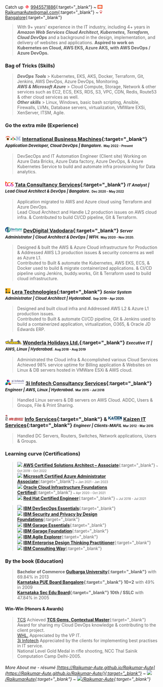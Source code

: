 <!--- <abbr title="click here for the most recent résumé. For more details on the specific area, click on the below hyperlinks.">[<font size="1">&uarr;&uarr; latest résumé | https://Rajkumar-Aute.github.io/Rajkumar-Aute </font>](https://Rajkumar-Aute.github.io/Rajkumar-Aute/){:target="_blank"}</abbr> <font size="0">(Looking for job in Hyderabad, on Cloud based Kubernetes, EKS)</font> --->
Catch up <img width="" height="12" src="./image/call.gif"> [9945571886](https://wa.me/+919945571886){:target="_blank"} ~
<img width="" height="12" src="./image/email.gif"> [RajkumarAute@gmail.com](mailto:RajkumarAute@gmail.com){:target="_blank"} ~
<img width="" height="12" src="./image/location.gif"> [Bangalore](https://en.wikipedia.org/wiki/Bangalore){:target="_blank"}

> With 9+ years' experience in the IT industry, including 4+ years in ***Amazon Web Services Cloud Architect, Kubernetes, Terraform, Cloud DevOps*** and a background in the design, implementation, and delivery of websites and applications. **Aspired to work on Kubernetes on Cloud, AWS EKS, Azure AKS, with AWS DevOps / Azure DevOps.**

### Bag of Tricks (Skills)
> ___DevOps Tools___ > Kubernetes, EKS, AKS, Docker, Terraform, Git, Jenkins, AWS DevOps,  Azure DevOps, Monitoring.  
___AWS  & Microsoft Azure___ > Cloud Compute, Storage, Network & other services such as EC2, ECS, EKS, RDS, S3, VPC, CDN, Redis, Route53 & other cloud services as well.  
___Other skills___ > Linux, Windows, basic bash scripting, Ansible, Firewalls, LVMs, Database servers, virtualization, VMWare EXSi, XenServer, ITSM, Agile.

### Go the extra mile (Experience)
### <img width="" height="18" src="./image/ibm.png"> [International Business Machines](https://www.ibm.com){:target="_blank"} _**<font size="2">Application Developer, Cloud DevOps | Bangalore.</font>**_ <font size="1">May 2022 - Present</font>
> DevSecOps and IT Automation Engineer (Client site)
Working on Azure Data Bricks, Azure Data factory, Azure DevOps, & Azure Kubernetes Service to build and automate infra provisioning for Data analytics.

### <img width="" height="18" src="./image/tcs.png"> [Tata Consultancy Services](http://www.tcs.com){:target="_blank"} _**<font size="2">IT Analyst | Lead Cloud Architect & DevOps | Bangalore.</font>**_ <font size="1">Dec 2020 - May 2022</font>  
> Application migrated to AWS and Azure cloud using Terraform and Azure DevOps.  
Lead Cloud Architect and Handle L2 production issues on AWS cloud infra. & Contributed to build CI/CD pipeline, Git & Terraform. 

### <img width="" height="18" src="./image/devdigital.jpg"> [DevDigital Vadodara](http://www.devdigital.com){:target="_blank"} ***<font size="2"> Server Administrator | Cloud Architect & DevOps | WFH.</font>*** <font size="1">May 2020 - Nov 2020.</font>  
> Designed & built the AWS & Azure Cloud infrastructure for Production & Addressed AWS L3 production issues & security concerns as well as Azure L1.  
Contributed to Built & automate the Kubernetes, AWS EKS, ECS, & Docker used to build & migrate containerized applications. & CI/CD pipeline using  Jenkins, buddy.works, Git & Terraform used to build cloud infrastructure.

### <img width="" height="18" src="./image/lera.png"> [Lera Technologies](http://www.lera.us){:target="_blank"} _**<font size="2">Senior System Administrator | Cloud Architect | Hyderabad.</font>**_ <font size="1">Sep 2019 - Apr 2020.</font>  
> Designed and built cloud infra and Addressed AWS L2 & Azure L1 production issues.  
Contributed to Built & automate CI/CD pipeline, Git & Jenkins used to build a containerized application, virtualization, O365, & Oracle JD Edwards ERP.

### <img width="" height="18" src="./image/wla.png"> [Wonderla Holidays Ltd.](http://www.wonderla.com){:target="_blank"} ***<font size="2">Executive IT | AWS, Linux | Hyderabad.</font>*** <font size="1">Aug 2018 - Aug 2019</font>
> Administrated the Cloud infra & Accomplished various Cloud Services  
Achieved 98% service uptime for Billing application & Websites on Linux & DB servers hosted in VMWare ESXi & AWS cloud.

### <img width="" height="18" src="./image/3i.png"> [3i Infotech Consultancy Services](http://www.3i-infotech.com){:target="_blank"} ***<font size="2"> Engineer | AWS, Linux | Hyderabad.</font>*** <font size="1">Mar 2015 <!--- - Jul 2017 & Oct 2017 ---> - Jul 2018</font>
> Handled Linux servers & DB servers on AWS Cloud. ADDC, Users & Groups, File & Print Sharing. 

### <img width="" height="20" src="./image/infoservice.jpg"> [Info Services](http://ibmesp.com){:target="_blank"}<!---***<font size="2"> Support Engineer | Windows,Network | Clients-MAFIL</font>*** <font size="1">Aug 2014 - Mar 2015.</font> <font size="1"> </font>---> & <img width="" height="15" src="./image/kaizen.png"> [Kaizen IT Services](https://www.linkedin.com/company/kaizen-it-services-pvt.-ltd./){:target="_blank"} ***<font size="2"> Engineer | Clients-MAFIL</font>*** <font size="1">Mar 2012 - <!---July 2014--->Mar 2015</font> <font size="1"> </font>  
> Handled DC Servers, Routers, Switches, Network applications, Users & Groups. 

### Learning curve (Certifications)
> <img width="" height="30" src="./image/AWS_Architect_Associate.pngx"> [**AWS Certified Solutions Architect – Associate**](https://www.credly.com/badges/950ba75b-a8e7-4439-836f-d376c0427560?source=linked_in_profile){:target="_blank"}<font size="1"> ~ Oct 2019 - Oct 2022</font>  
<img width="" height="30" src="./image/azure-administrator-associate.pngx"> [**Microsoft Certified Azure Administrator Associate**](https://www.credly.com/badges/0ca6c8a7-e631-4a79-8270-bc94404d1705?source=linked_in_profile){:target="_blank"}<font size="1"> ~ Jan 2021 - Jan 2023</font>  
<img width="" height="30" src="./image/Oracle_Cloud_Infrastructure_Foundations_Associate.pngx"> [**Oracle Cloud Infrastructure Foundations Certified**](https://www.credly.com/badges/93d0e186-5352-44bb-9d57-8400d5dd14aa?source=linked_in_profile){:target="_blank"}<font size="1"> ~ Apr 2020 - Oct 2021</font>  
<img width="" height="30" src="./image/redhat.pngx"> [**Red Hat Certified Engineer**](https://rhtapps.redhat.com/verify?certId=180-084-022){:target="_blank"}<font size="1"> ~ Jul 2018 - Jul 2021</font>  

> <img width="" height="30" src="./image/DevSecOps-Essentials.pngx"> [**IBM DevSecOps Essentials**](https://www.credly.com/badges/e19cb742-c05c-40d8-9d2e-979a92a4fedb/public_url){:target="_blank"}  
<img width="" height="30" src="./image/Security-_-Privacy-by-Design-Foundational.pngx"> [**IBM Security and Privacy by Design Foundations**](https://www.credly.com/badges/9d566f46-fdc4-4c49-ab6b-270e54da0768/public_url){:target="_blank"}  
<img width="" height="30" src="./image/IBM_Garage_Essentials.pngx"> [**IBM Garage Essentials**](https://www.credly.com/badges/07bcd366-73cc-48a3-be98-d7be94a50c73/public_url){:target="_blank"}  
<img width="" height="30" src="./image/IBM_Garage_Foundation.pngx"> [**IBM Garage Foundation**](https://www.credly.com/badges/32e585fc-aa8f-4113-95f4-e520f5e7d0bf/public_url){:target="_blank"}  
<img width="" height="30" src="./image/IBM-Agile-Explorer.pngx"> [**IBM Agile Explorer**](https://www.credly.com/badges/c3e6edb8-0874-4a87-8013-b8858b78f153/public_url){:target="_blank"}  
<img width="" height="30" src="./image/Badges_v8-07_Practitioner.pngx"> [**IBM Enterprise Design Thinking Practitioner**](https://www.credly.com/badges/9f172c65-e442-43be-b2cb-d07f22c28395/public_url){:target="_blank"}  
<img width="" height="30" src="./image/IBM_Consulting_Way.pngx"> [**IBM Consulting Way**](https://www.credly.com/badges/22a02dc8-4977-4212-866a-4ad290c72438/public_url){:target="_blank"}  

### By the book (Education)
>**Bachelor of Commerce [Gulbarga University](https://www.gug.ac.in/){:target="_blank"}** with 69.84% in 2013  
**[Karnataka PUE Board Bangalore](https://pue.karnataka.gov.in){:target="_blank"} 10+2** with 49% in 2009  
**[Karnataka Sec Edu Board](https://sslc.karnataka.gov.in/){:target="_blank"} 10th / SSLC** with 47.84% in 2005
<!-- <img width="" height="15" src="https://upload.wikimedia.org/wikipedia/commons/thumb/a/aa/Seal_of_Karnataka.svg/1024px-Seal_of_Karnataka.svg.png"> **Post Graduation Diploma in Computer Application** _[Gulbarga University](https://www.gug.ac.in/){:target="_blank"}_ with 62.16% in 2016 -->

#### Win-Win (Honors & Awards)
> [TCS](http://www.tcs.com) Achieved [__TCS Gems, Contextual Master__](https://www.tcs.com/tcs-way/contextual-knowledge-mastery-tcs-client-growth){:target="_blank"} Award for sharing my Cloud DevOps knowledge & contributing to the client project.  
[WHL.](http://www.wonderla.com) Appreciated by the VP IT.  
[3i Infotech](http://www.3i-infotech.com) Appreciated by the clients for implementing best practises in IT service.  
National Level Gold Medal in rifle shooting, NCC Thal Sainik Computation Camp Delhi-2005.

###### More About me - résumé [https://Rajkumar-Aute.github.io/Rajkumar-Aute](https://Rajkumar-Aute.github.io/Rajkumar-Aute/){:target="_blank"} ~ <img width="" height="12" src="./image/linkedin.pngx">[/RajkumarAute](https://www.linkedin.com/in/RajkumarAute/){:target="_blank"} ~ <img width="" height="12" src="./image/github.pngx">[/Rajkumar-Aute](https://github.com/Rajkumar-Aute){:target="_blank"}